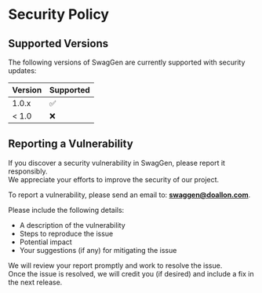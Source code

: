 
# Security Policy

## Supported Versions

The following versions of SwagGen are currently supported with security updates:

| Version | Supported          |
| ------- | ------------------ |
| 1.0.x   | :white_check_mark: |
| < 1.0   | :x:                |

## Reporting a Vulnerability

If you discover a security vulnerability in SwagGen, please report it responsibly.  
We appreciate your efforts to improve the security of our project.

To report a vulnerability, please send an email to: **swaggen@doallon.com**.

Please include the following details:
- A description of the vulnerability
- Steps to reproduce the issue
- Potential impact
- Your suggestions (if any) for mitigating the issue

We will review your report promptly and work to resolve the issue.  
Once the issue is resolved, we will credit you (if desired) and include a fix in the next release.
